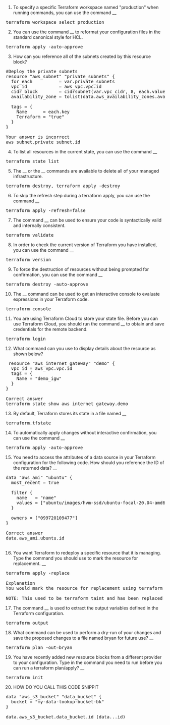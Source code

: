 





1. To specify a specific Terraform workspace named "production" when running commands, you can use the command __
<pre>
terraform workspace select production
</pre>
2. You can use the command __ to reformat your configuration files in the standard canonical style for HCL.
<pre>
terraform apply -auto-approve
</pre>
3. How can you reference all of the subnets created by this resource block?
<pre>
#Deploy the private subnets
resource "aws_subnet" "private_subnets" {
  for_each          = var.private_subnets
  vpc_id            = aws_vpc.vpc.id
  cidr_block        = cidrsubnet(var.vpc_cidr, 8, each.value)
  availability_zone = tolist(data.aws_availability_zones.available.names)[each.value]
 
  tags = {
    Name      = each.key
    Terraform = "true"
  }
}

Your answer is incorrect
aws_subnet.private_subnet.id
</pre>
4. To list all resources in the current state, you can use the command __
<pre>
terraform state list
</pre>
5. The __ or the __ commands are available to delete all of your managed infrastructure.
<pre>
terraform destroy, terraform apply -destroy
</pre>
6. To skip the refresh step during a terraform apply, you can use the command __
<pre>
terraform apply -refresh=false
</pre>
7. The command __ can be used to ensure your code is syntactically valid and internally consistent.
<pre>
terraform validate
</pre>
8. In order to check the current version of Terraform you have installed, you can use the command __
<pre>
terraform version
</pre>

9. To force the destruction of resources without being prompted for confirmation, you can use the command __
<pre>
terraform destroy -auto-approve
</pre>
10. The __ command can be used to get an interactive console to evaluate expressions in your Terraform code.
<pre>
terraform console
</pre>
11. You are using Terraform Cloud to store your state file. Before you can use Terraform Cloud, you should run the command __ to obtain and save credentials for the remote backend.
<pre>
terraform login
</pre>
12. What command can you use to display details about the resource as shown below?
<pre>
 resource "aws_internet_gateway" "demo" {
  vpc_id = aws_vpc.vpc.id
  tags = {
    Name = "demo_igw"
  }
}

Correct answer
terraform state show aws_internet_gateway.demo
</pre>


13. By default, Terraform stores its state in a file named __
<pre>
terraform.tfstate
</pre>

14. To automatically apply changes without interactive confirmation, you can use the command __
<pre>
terraform apply -auto-approve
</pre>

15. You need to access the attributes of a data source in your Terraform configuration for the following code. How should you reference the ID of the returned data? __ 

<pre>
data "aws_ami" "ubuntu" {
  most_recent = true
 
  filter {
    name   = "name"
    values = ["ubuntu/images/hvm-ssd/ubuntu-focal-20.04-amd64-server-*"]
  }
 
  owners = ["099720109477"] 
}

Correct answer
data.aws_ami.ubuntu.id

</pre>


16. You want Terraform to redeploy a specific resource that it is managing. Type the command you should use to mark the resource for replacement. __
<pre>
terraform apply -replace

Explanation
You would mark the resource for replacement using terraform apply -replace.

NOTE: This used to be terraform taint and has been replaced with terraform apply -replace
</pre>

17. The command __ is used to extract the output variables defined in the Terraform configuration.
<pre>
terraform output
</pre>


18. What command can be used to perform a dry-run of your changes and save the proposed changes to a file named bryan for future use? __

<pre>
terraform plan -out=bryan
</pre>


19. You have recently added new resource blocks from a different provider to your configuration. Type in the command you need to run before you can run a terraform plan/apply? __
<pre>
terraform init
</pre>

20. HOW DO YOU CALL THIS CODE SNIPPIT
<pre>
data "aws_s3_bucket" "data_bucket" {
  bucket = "my-data-lookup-bucket-bk"
}

data.aws_s3_bucket.data_bucket.id (data.<resource type>.<resource name>.id)

</
pre>
